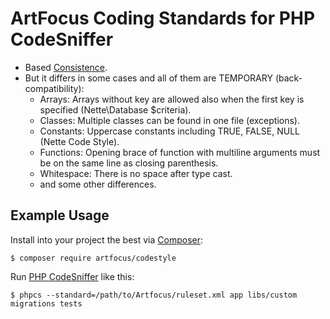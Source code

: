 # ArtFocus Coding Standards for PHP CodeSniffer

* Based [Consistence](https://github.com/consistence/coding-standard/tree/master/Consistence).
* But it differs in some cases and all of them are TEMPORARY (back-compatibility):
	* Arrays: Arrays without key are allowed also when the first key is specified (Nette\Database $criteria).
	* Classes: Multiple classes can be found in one file (exceptions).
	* Constants: Uppercase constants including TRUE, FALSE, NULL (Nette Code Style).
	* Functions: Opening brace of function with multiline arguments must be on the same line as closing parenthesis.
	* Whitespace: There is no space after type cast.
	* and some other differences.

## Example Usage

Install into your project the best via [Composer](https://getcomposer.org):

	$ composer require artfocus/codestyle

Run [PHP CodeSniffer](https://pear.php.net/package/PHP_CodeSniffer/) like this:

	$ phpcs --standard=/path/to/Artfocus/ruleset.xml app libs/custom migrations tests
